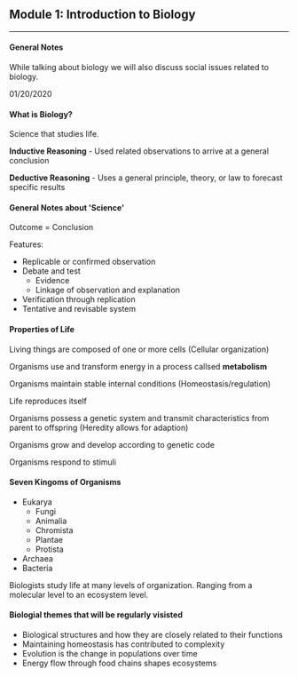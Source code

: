 ## Module 1: Introduction to Biology

---

#### General Notes

While talking about biology we will also discuss social issues related to biology. 

01/20/2020

#### What is Biology? 

Science that studies life.

**Inductive Reasoning** - Used related observations to arrive at a general conclusion

**Deductive Reasoning** - Uses a general principle, theory, or law to forecast specific results

#### General Notes about 'Science'

Outcome = Conclusion

Features:

* Replicable or confirmed observation
* Debate and test
  * Evidence
  * Linkage of observation and explanation
* Verification through replication
* Tentative and revisable system

#### Properties of Life

Living things are composed of one or more cells (Cellular organization)

Organisms use and transform energy in a process callsed **metabolism**

Organisms maintain stable internal conditions (Homeostasis/regulation)

Life reproduces itself

Organisms possess a genetic system and transmit characteristics from parent to offspring (Heredity allows for adaption)

Organisms grow and develop according to genetic code

Organisms respond to stimuli



#### Seven Kingoms of Organisms

* Eukarya
  * Fungi
  * Animalia
  * Chromista
  * Plantae
  * Protista
* Archaea
* Bacteria



Biologists study life at many levels of organization. Ranging from a molecular level to an ecosystem level. 

#### Biologial themes that will be regularly visisted

* Biological structures and how they are closely related to their functions
* Maintaining homeostasis has contributed to complexity
* Evolution is the change in populations over time
* Energy flow through food chains shapes ecosystems

